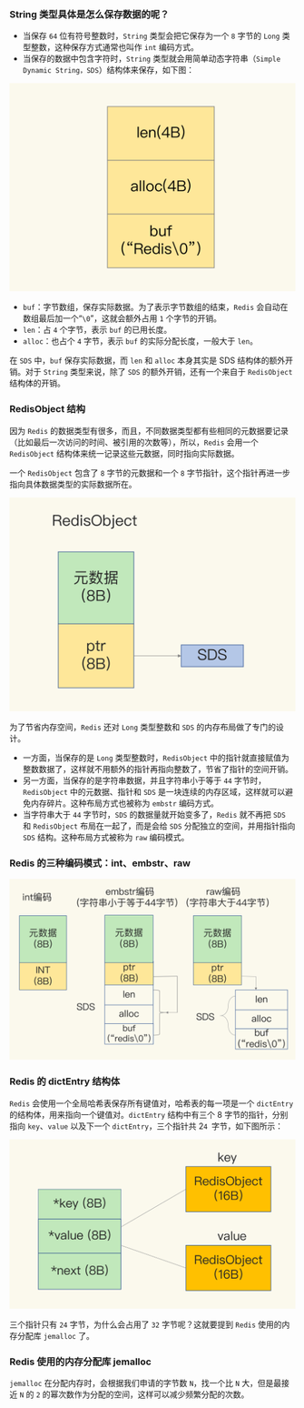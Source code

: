 ### String 类型具体是怎么保存数据的呢？
- 当保存 `64` 位有符号整数时，`String` 类型会把它保存为一个 `8` 字节的 `Long` 类型整数，这种保存方式通常也叫作 `int` 编码方式。
- 当保存的数据中包含字符时，`String` 类型就会用简单动态字符串（`Simple Dynamic String，SDS`）结构体来保存，如下图：

![Redis的SDS结构](../../Picture/Redis的SDS结构.jpeg)

- `buf`：字节数组，保存实际数据。为了表示字节数组的结束，`Redis` 会自动在数组最后加一个“`\0`”，这就会额外占用 `1` 个字节的开销。
- `len`：占 `4` 个字节，表示 `buf` 的已用长度。
- `alloc`：也占个 `4` 字节，表示 `buf` 的实际分配长度，一般大于 `len`。

在 `SDS` 中，`buf` 保存实际数据，而 `len` 和 `alloc` 本身其实是 SDS 结构体的额外开销。对于 `String` 类型来说，除了 `SDS` 的额外开销，还有一个来自于 `RedisObject` 结构体的开销。

### RedisObject 结构

因为 `Redis` 的数据类型有很多，而且，不同数据类型都有些相同的元数据要记录（比如最后一次访问的时间、被引用的次数等），所以，`Redis` 会用一个 `RedisObject` 结构体来统一记录这些元数据，同时指向实际数据。

一个 `RedisObject` 包含了 `8` 字节的元数据和一个 `8` 字节指针，这个指针再进一步指向具体数据类型的实际数据所在。

![RedisObject具体结构](../../Picture/RedisObject具体结构.jpeg)

为了节省内存空间，`Redis` 还对 `Long` 类型整数和 `SDS` 的内存布局做了专门的设计。

- 一方面，当保存的是 `Long` 类型整数时，`RedisObject` 中的指针就直接赋值为整数数据了，这样就不用额外的指针再指向整数了，节省了指针的空间开销。
- 另一方面，当保存的是字符串数据，并且字符串小于等于 `44` 字节时，`RedisObject` 中的元数据、指针和 `SDS` 是一块连续的内存区域，这样就可以避免内存碎片。这种布局方式也被称为 `embstr` 编码方式。
- 当字符串大于 `44` 字节时，`SDS` 的数据量就开始变多了，`Redis` 就不再把 `SDS` 和 `RedisObject` 布局在一起了，而是会给 `SDS` 分配独立的空间，并用指针指向 `SDS` 结构。这种布局方式被称为 `raw` 编码模式。

### Redis 的三种编码模式：int、embstr、raw 
![RedisObject三种编码模式示意图](../../Picture/RedisObject三种编码模式示意图.jpeg)

### Redis 的 dictEntry 结构体
`Redis` 会使用一个全局哈希表保存所有键值对，哈希表的每一项是一个 `dictEntry` 的结构体，用来指向一个键值对。`dictEntry` 结构中有三个 8 字节的指针，分别指向 `key`、`value` 以及下一个 `dictEntry`，三个指针共 2`4 `字节，如下图所示：

![Redis的dictEntry结构体](../../Picture/Redis的dictEntry结构体.jpeg)

三个指针只有 `24` 字节，为什么会占用了 `32` 字节呢？这就要提到 `Redis` 使用的内存分配库 `jemalloc` 了。

### Redis 使用的内存分配库 jemalloc
`jemalloc` 在分配内存时，会根据我们申请的字节数 `N`，找一个比 `N` 大，但是最接近 `N` 的 `2` 的幂次数作为分配的空间，这样可以减少频繁分配的次数。